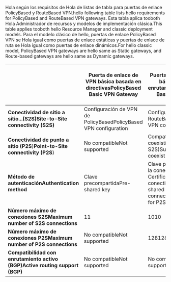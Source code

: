 <span data-ttu-id="74362-101">Hola según los requisitos de Hola de listas de tabla para puertas de enlace PolicyBased y RouteBased VPN.</span><span class="sxs-lookup"><span data-stu-id="74362-101">hello following table lists hello requirements for PolicyBased and RouteBased VPN gateways.</span></span> <span data-ttu-id="74362-102">Esta tabla aplica tooboth Hola Administrador de recursos y modelos de implementación clásica.</span><span class="sxs-lookup"><span data-stu-id="74362-102">This table applies tooboth hello Resource Manager and classic deployment models.</span></span> <span data-ttu-id="74362-103">Para el modelo clásico de hello, puertas de enlace PolicyBased VPN se Hola igual como puertas de enlace estáticas y puertas de enlace de ruta se Hola igual como puertas de enlace dinámicos.</span><span class="sxs-lookup"><span data-stu-id="74362-103">For hello classic model, PolicyBased VPN gateways are hello same as Static gateways, and Route-based gateways are hello same as Dynamic gateways.</span></span>

|  | <span data-ttu-id="74362-104">**Puerta de enlace de VPN básica basada en directivas**</span><span class="sxs-lookup"><span data-stu-id="74362-104">**PolicyBased Basic VPN Gateway**</span></span> | <span data-ttu-id="74362-105">**Puerta de enlace de VPN básica basada en enrutamientos**</span><span class="sxs-lookup"><span data-stu-id="74362-105">**RouteBased Basic VPN Gateway**</span></span> | <span data-ttu-id="74362-106">**Puerta de enlace de VPN estándar basada en enrutamientos**</span><span class="sxs-lookup"><span data-stu-id="74362-106">**RouteBased Standard VPN Gateway**</span></span> | <span data-ttu-id="74362-107">**Puerta de enlace de VPN de alto rendimiento basada en enrutamientos**</span><span class="sxs-lookup"><span data-stu-id="74362-107">**RouteBased High Performance VPN Gateway**</span></span> |
| --- | --- | --- | --- | --- |
| <span data-ttu-id="74362-108">**Conectividad de sitio a sitio...(S2S)**</span><span class="sxs-lookup"><span data-stu-id="74362-108">**Site-to-Site connectivity   (S2S)**</span></span> |<span data-ttu-id="74362-109">Configuración de VPN de PolicyBased</span><span class="sxs-lookup"><span data-stu-id="74362-109">PolicyBased VPN configuration</span></span> |<span data-ttu-id="74362-110">Configuración de VPN de RouteBased</span><span class="sxs-lookup"><span data-stu-id="74362-110">RouteBased VPN configuration</span></span> |<span data-ttu-id="74362-111">Configuración de VPN de RouteBased</span><span class="sxs-lookup"><span data-stu-id="74362-111">RouteBased VPN configuration</span></span> |<span data-ttu-id="74362-112">Configuración de VPN de RouteBased</span><span class="sxs-lookup"><span data-stu-id="74362-112">RouteBased VPN configuration</span></span> |
| <span data-ttu-id="74362-113">**Conectividad de punto a sitio (P2S**)</span><span class="sxs-lookup"><span data-stu-id="74362-113">**Point-to-Site connectivity (P2S**)</span></span> |<span data-ttu-id="74362-114">No compatible</span><span class="sxs-lookup"><span data-stu-id="74362-114">Not supported</span></span> |<span data-ttu-id="74362-115">Compatible (puede coexistir con S2S)</span><span class="sxs-lookup"><span data-stu-id="74362-115">Supported (Can coexist with S2S)</span></span> |<span data-ttu-id="74362-116">Compatible (puede coexistir con S2S)</span><span class="sxs-lookup"><span data-stu-id="74362-116">Supported (Can coexist with S2S)</span></span> |<span data-ttu-id="74362-117">Compatible (puede coexistir con S2S)</span><span class="sxs-lookup"><span data-stu-id="74362-117">Supported (Can coexist with S2S)</span></span> |
| <span data-ttu-id="74362-118">**Método de autenticación**</span><span class="sxs-lookup"><span data-stu-id="74362-118">**Authentication method**</span></span> |<span data-ttu-id="74362-119">Clave precompartida</span><span class="sxs-lookup"><span data-stu-id="74362-119">Pre-shared key</span></span> |<span data-ttu-id="74362-120">Clave precompartida para la conectividad de S2S, Certificados para la conectividad de P2S</span><span class="sxs-lookup"><span data-stu-id="74362-120">Pre-shared key for S2S connectivity, Certificates for P2S connectivity</span></span> |<span data-ttu-id="74362-121">Clave precompartida para la conectividad de S2S, Certificados para la conectividad de P2S</span><span class="sxs-lookup"><span data-stu-id="74362-121">Pre-shared key for S2S connectivity, Certificates for P2S connectivity</span></span> |<span data-ttu-id="74362-122">Clave precompartida para la conectividad de S2S, Certificados para la conectividad de P2S</span><span class="sxs-lookup"><span data-stu-id="74362-122">Pre-shared key for S2S connectivity, Certificates for P2S connectivity</span></span> |
| <span data-ttu-id="74362-123">**Número máximo de conexiones S2S**</span><span class="sxs-lookup"><span data-stu-id="74362-123">**Maximum number of S2S connections**</span></span> |<span data-ttu-id="74362-124">1</span><span class="sxs-lookup"><span data-stu-id="74362-124">1</span></span> |<span data-ttu-id="74362-125">10</span><span class="sxs-lookup"><span data-stu-id="74362-125">10</span></span> |<span data-ttu-id="74362-126">10</span><span class="sxs-lookup"><span data-stu-id="74362-126">10</span></span> |<span data-ttu-id="74362-127">30</span><span class="sxs-lookup"><span data-stu-id="74362-127">30</span></span> |
| <span data-ttu-id="74362-128">**Número máximo de conexiones P2S**</span><span class="sxs-lookup"><span data-stu-id="74362-128">**Maximum number of P2S connections**</span></span> |<span data-ttu-id="74362-129">No compatible</span><span class="sxs-lookup"><span data-stu-id="74362-129">Not supported</span></span> |<span data-ttu-id="74362-130">128</span><span class="sxs-lookup"><span data-stu-id="74362-130">128</span></span> |<span data-ttu-id="74362-131">128</span><span class="sxs-lookup"><span data-stu-id="74362-131">128</span></span> |<span data-ttu-id="74362-132">128</span><span class="sxs-lookup"><span data-stu-id="74362-132">128</span></span> |
| <span data-ttu-id="74362-133">**Compatibilidad con enrutamiento activo (BGP)**</span><span class="sxs-lookup"><span data-stu-id="74362-133">**Active routing support (BGP)**</span></span> |<span data-ttu-id="74362-134">No compatible</span><span class="sxs-lookup"><span data-stu-id="74362-134">Not supported</span></span> |<span data-ttu-id="74362-135">No compatible</span><span class="sxs-lookup"><span data-stu-id="74362-135">Not supported</span></span> |<span data-ttu-id="74362-136">Compatible</span><span class="sxs-lookup"><span data-stu-id="74362-136">Supported</span></span> |<span data-ttu-id="74362-137">Compatible</span><span class="sxs-lookup"><span data-stu-id="74362-137">Supported</span></span> |

